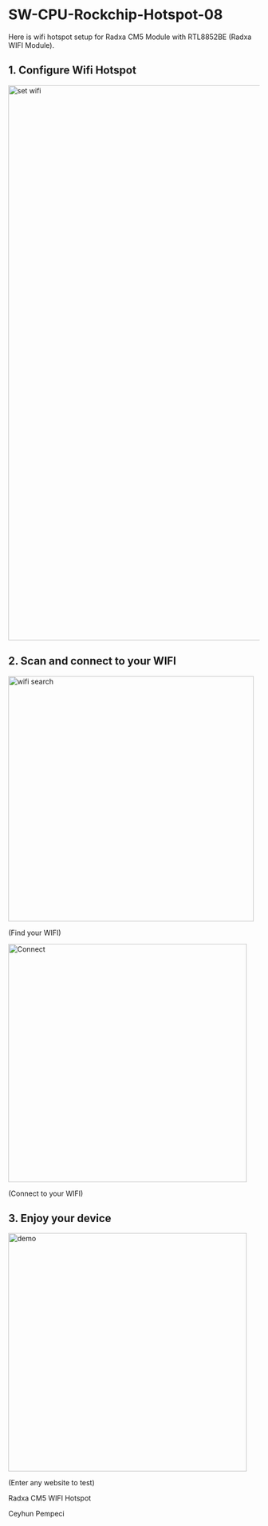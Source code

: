 # SW-CPU-Rockchip-Hotspot-08

Here is wifi hotspot setup for Radxa CM5 Module with RTL8852BE (Radxa WIFI Module). 

## 1. Configure Wifi Hotspot

<img width="1113" alt="set wifi" src="https://github.com/user-attachments/assets/e1d27664-b70e-4b98-96d9-c13a8af33384" />


## 2. Scan and connect to your WIFI

<img width="492" alt="wifi search" src="https://github.com/user-attachments/assets/c4163d4a-d0c1-417e-a7ff-4be1be70467f" />

(Find your WIFI)

<img width="478" alt="Connect" src="https://github.com/user-attachments/assets/4ec8379d-2d4e-4aa4-a897-b7fc71c829aa" />

(Connect to your WIFI)

## 3. Enjoy your device

<img width="478" alt="demo" src="https://github.com/user-attachments/assets/eefc89a1-5262-4522-929d-0898e4f56584" />

(Enter any website to test)


Radxa CM5 WIFI Hotspot

Ceyhun Pempeci
